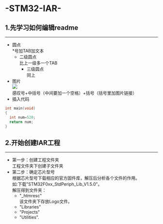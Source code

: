 # -STM32-IAR-
##  1.先学习如何编辑readme
----
* 圆点<br>
*号加TAB加文本
  * 二级圆点<br>
  比上一级多一个TAB
    * 三级圆点<br>
    同上
* 图片<br>
![ ](https://ss2.bdstatic.com/70cFvnSh_Q1YnxGkpoWK1HF6hhy/it/u=2375676017,2209238083&fm=27&gp=0.jpg "github logo")<br>
感叹号+中括号（中间要加一个空格）+括号（括号里加图片链接）
* 插入代码<br>
```C
int main(void)
{
  int num=520;
  return num;
}
```
## 2.开始创建IAR工程
----
* 第一步：创建工程文件夹<br>
工程文件夹下创建子文件夹
* 第二步：确定芯片型号<br>
根据芯片型号下载相应的官方固件库，解压后分析各个文件的作用。<br>
如:下载"STM32F0xx_StdPeriph_Lib_V1.5.0"。<br>
解压得到文件夹：<br>
  * "_htmresc"<br> 
  该文件夹下存放Logo文件。<br>
  * "Libraries"<br>
  * "Projects"<br>   
  * "Utilities".<br>

